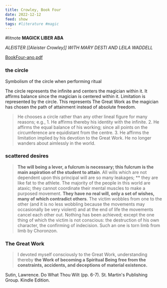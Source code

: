 ```yaml
---
title: Crowley, Book Four
date: 2022-12-12
feed: show
tags: #literature #magic 
---
```

#litnote 
**MAGICK LIBER ABA**

*ALEISTER [[Aleister Crowley]]
WITH MARY DESTI AND LEILA WADDELL*

[BookFour-ano.pdf](https://drive.google.com/file/d/1FnkhvD2B3maoIW_VFuVOZya2Tv3BMRHD/view?usp=drivesdk)


### the circle 
Symbolism of the circle when performing ritual

The circle represents the infinite and centers the magician within it. It affirms balance since the magician is centered within it. Limitation is represented by the circle. This represents The Great Work as the magician has chosen the path of attainment instead of absolute freedom. 

> He chooses a circle rather than any other lineal figure for many reasons; e.g., 1. He affirms thereby his identity with the infinite.
 >2. He affirms the equal balance of his working; since all points on the circumference are equidistant from the centre.
>  3. He affirms the limitation implied by his devotion to the Great Work. He no longer wanders about aimlessly in the world.

### scattered desires

> **The will being a lever, a fulcrum is necessary; this fulcrum is the main aspiration of the student to attain**. All wills which are not dependent upon this principal will are so many leakages; ** they are like fat to the athlete.
The majority of the people in this world are ataxic; they cannot coordinate their mental muscles to make a purposed movement. **They have no real will, only a set of wishes, many of which contradict others**. The victim wobbles from one to the other (and it is no less wobbling because the movements may occasionally be very violent) and at the end of life the movements cancel each other out. Nothing has been achieved; except the one thing of which the victim is not conscious: the destruction of his own character, the confirming of indecision. Such an one is torn limb from limb by Choronzon.

### The Great Work
>I devoted myself consciously to the Great Work, understanding thereby __the Work of becoming a Spiritual Being free from the constraints, accidents, and deceptions of material existence.__

Sutin, Lawrence. Do What Thou Wilt (pp. 6-7). St. Martin's Publishing Group. Kindle Edition. 